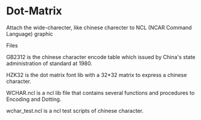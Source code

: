 # Dot-Matrix
Attach the wide-charecter, like chinese charecter to NCL (NCAR Command Language) graphic

Files 

GB2312 is the chinese character encode table which issued by China's state administration of standard at 1980.

HZK32 is the dot matrix font lib with a 32*32 matrix to express a chinese character.

WCHAR.ncl is a ncl lib file that contains several functions and procedures to Encoding and Dotting.

wchar_test.ncl is a ncl test scripts of chinese character.
